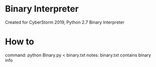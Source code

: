 # Binary Interpreter
Created for CyberStorm 2019, Python 2.7 Binary Interpreter
# How to 
command: python Binary.py < binary.txt
notes: binary.txt contains binary info
